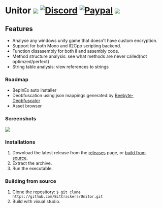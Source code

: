 # Unitor [![](https://img.shields.io/github/v/release/BitCrackers/Unitor?style=flat-square)](https://github.com/BitCrackers/Unitor/releases/latest) [![Discord](https://img.shields.io/badge/Discord-Invite-7289DA.svg?logo=Discord&style=flat-square)](https://discord.gg/AUpXd3VUh8) [![Paypal](https://img.shields.io/badge/PayPal-Donate-Green.svg?logo=Paypal&style=flat-square)](https://www.paypal.com/donate/?hosted_button_id=TYMU92FD9D9UW) ![](https://img.shields.io/codacy/grade/e39a6e83c2dc4e208c0b434b23911808?style=flat-square)

## Features
*   Analyse any windows unity game that doesn't have custom encryption.
*   Support for both Mono and Il2Cpp scripting backend.
*   Function dissasembly for both il and assembly code.
*   Method structure analysis: see what methods are never called(not optimzed/perfect)
*   String table analysis: view references to strings


### Roadmap
*   BepInEx auto installer
*   Deobfuscation using json mappings generated by [Beebyte-Deobfuscator](https://github.com/OsOmE1/Beebyte-Deobfuscator)
*   Asset browser

### Screenshots
![](https://i.imgur.com/k467Df7.png)

### Installations
1.  Download the latest release from the [releases](https://github.com/BitCrackers/Unitor/releases/latest) page, or [build from source](#building-from-source).
2.  Extract the archive.
3.  Run the executable.

### Building from source
1.  Clone the repository: `$ git clone https://github.com/BitCrackers/Unitor.git`
2.  Build with visual studio.
